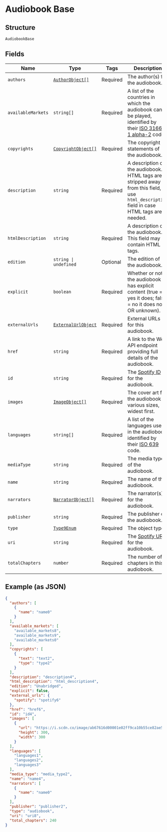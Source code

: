 
# Audiobook Base

## Structure

`AudiobookBase`

## Fields

| Name | Type | Tags | Description |
|  --- | --- | --- | --- |
| `authors` | [`AuthorObject[]`](../../doc/models/author-object.md) | Required | The author(s) for the audiobook. |
| `availableMarkets` | `string[]` | Required | A list of the countries in which the audiobook can be played, identified by their [ISO 3166-1 alpha-2](http://en.wikipedia.org/wiki/ISO_3166-1_alpha-2) code. |
| `copyrights` | [`CopyrightObject[]`](../../doc/models/copyright-object.md) | Required | The copyright statements of the audiobook. |
| `description` | `string` | Required | A description of the audiobook. HTML tags are stripped away from this field, use `html_description` field in case HTML tags are needed. |
| `htmlDescription` | `string` | Required | A description of the audiobook. This field may contain HTML tags. |
| `edition` | `string \| undefined` | Optional | The edition of the audiobook. |
| `explicit` | `boolean` | Required | Whether or not the audiobook has explicit content (true = yes it does; false = no it does not OR unknown). |
| `externalUrls` | [`ExternalUrlObject`](../../doc/models/external-url-object.md) | Required | External URLs for this audiobook. |
| `href` | `string` | Required | A link to the Web API endpoint providing full details of the audiobook. |
| `id` | `string` | Required | The [Spotify ID](/documentation/web-api/concepts/spotify-uris-ids) for the audiobook. |
| `images` | [`ImageObject[]`](../../doc/models/image-object.md) | Required | The cover art for the audiobook in various sizes, widest first. |
| `languages` | `string[]` | Required | A list of the languages used in the audiobook, identified by their [ISO 639](https://en.wikipedia.org/wiki/ISO_639) code. |
| `mediaType` | `string` | Required | The media type of the audiobook. |
| `name` | `string` | Required | The name of the audiobook. |
| `narrators` | [`NarratorObject[]`](../../doc/models/narrator-object.md) | Required | The narrator(s) for the audiobook. |
| `publisher` | `string` | Required | The publisher of the audiobook. |
| `type` | [`Type9Enum`](../../doc/models/type-9-enum.md) | Required | The object type. |
| `uri` | `string` | Required | The [Spotify URI](/documentation/web-api/concepts/spotify-uris-ids) for the audiobook. |
| `totalChapters` | `number` | Required | The number of chapters in this audiobook. |

## Example (as JSON)

```json
{
  "authors": [
    {
      "name": "name0"
    }
  ],
  "available_markets": [
    "available_markets8",
    "available_markets9",
    "available_markets0"
  ],
  "copyrights": [
    {
      "text": "text2",
      "type": "type2"
    }
  ],
  "description": "description4",
  "html_description": "html_description4",
  "edition": "Unabridged",
  "explicit": false,
  "external_urls": {
    "spotify": "spotify6"
  },
  "href": "href6",
  "id": "id4",
  "images": [
    {
      "url": "https://i.scdn.co/image/ab67616d00001e02ff9ca10b55ce82ae553c8228\n",
      "height": 300,
      "width": 300
    }
  ],
  "languages": [
    "languages1",
    "languages2",
    "languages3"
  ],
  "media_type": "media_type2",
  "name": "name4",
  "narrators": [
    {
      "name": "name0"
    }
  ],
  "publisher": "publisher2",
  "type": "audiobook",
  "uri": "uri8",
  "total_chapters": 240
}
```

